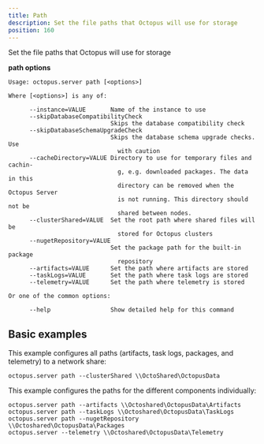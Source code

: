 ```yaml
---
title: Path
description: Set the file paths that Octopus will use for storage
position: 160
---
```


Set the file paths that Octopus will use for storage

**path options**

```text
Usage: octopus.server path [<options>]

Where [<options>] is any of:

      --instance=VALUE       Name of the instance to use
      --skipDatabaseCompatibilityCheck
                             Skips the database compatibility check
      --skipDatabaseSchemaUpgradeCheck
                             Skips the database schema upgrade checks. Use
                               with caution
      --cacheDirectory=VALUE Directory to use for temporary files and cachin-
                               g, e.g. downloaded packages. The data in this
                               directory can be removed when the Octopus Server
                               is not running. This directory should not be
                               shared between nodes.
      --clusterShared=VALUE  Set the root path where shared files will be
                               stored for Octopus clusters
      --nugetRepository=VALUE
                             Set the package path for the built-in package
                               repository
      --artifacts=VALUE      Set the path where artifacts are stored
      --taskLogs=VALUE       Set the path where task logs are stored
      --telemetry=VALUE      Set the path where telemetry is stored

Or one of the common options:

      --help                 Show detailed help for this command
```

## Basic examples
This example configures all paths (artifacts, task logs, packages, and telemetry) to a network share:
```text
octopus.server path --clusterShared \\OctoShared\OctopusData
```

This example configures the paths for the different components individually:
```text
octopus.server path --artifacts \\Octoshared\OctopusData\Artifacts
octopus.server path --taskLogs \\Octoshared\OctopusData\TaskLogs
octopus.server path --nugetRepository \\Octoshared\OctopusData\Packages
octopus.server --telemetry \\Octoshared\OctopusData\Telemetry
```
